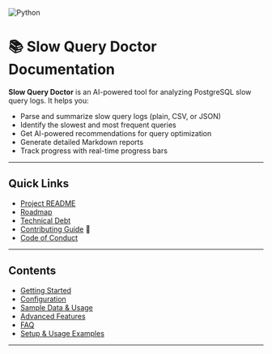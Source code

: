 

![Python](https://img.shields.io/badge/python-3.11+-blue.svg)

# 📚 Slow Query Doctor Documentation

**Slow Query Doctor** is an AI-powered tool for analyzing PostgreSQL slow query logs. It helps you:
- Parse and summarize slow query logs (plain, CSV, or JSON)
- Identify the slowest and most frequent queries
- Get AI-powered recommendations for query optimization
- Generate detailed Markdown reports
- Track progress with real-time progress bars

---

## Quick Links

- [Project README](../README.md)
- [Roadmap](../ROADMAP.md)
- [Technical Debt](../TECHNICAL_DEBT.md)
- [Contributing Guide](../CONTRIBUTING.md) 🚀
- [Code of Conduct](../CODE_OF_CONDUCT.md)

---

## Contents

- [Getting Started](getting-started.md)
- [Configuration](configuration.md)
- [Sample Data & Usage](sample-data.md)
- [Advanced Features](advanced-features.md)
- [FAQ](faq.md)
- [Setup & Usage Examples](examples.md)

---
